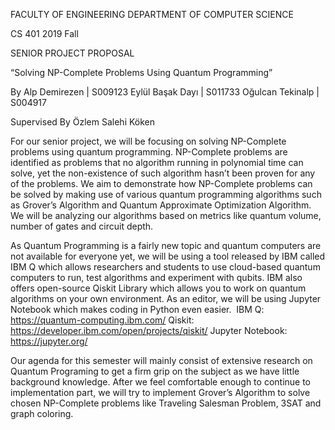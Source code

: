 FACULTY OF ENGINEERING
DEPARTMENT OF COMPUTER SCIENCE

CS 401
2019 Fall

SENIOR PROJECT PROPOSAL

“Solving NP-Complete Problems Using Quantum Programming”

By
Alp Demirezen | S009123
Eylül Başak Dayı | S011733
Oğulcan Tekinalp | S004917

Supervised By
Özlem Salehi Köken


For our senior project, we will be focusing on solving NP-Complete problems using quantum programming. NP-Complete problems are identified as problems that no algorithm running in polynomial time can solve, yet the non-existence of such algorithm hasn’t been proven for any of the problems. We aim to demonstrate how NP-Complete problems can be solved by making use of various quantum programming algorithms such as Grover’s Algorithm and Quantum Approximate Optimization Algorithm. We will be analyzing our algorithms based on metrics like quantum volume, number of gates and circuit depth.

As Quantum Programming is a fairly new topic and quantum computers are not available for everyone yet, we will be using a tool released by IBM called IBM Q which allows researchers and students to use cloud-based quantum computers to run, test algorithms and experiment with qubits. IBM also offers open-source Qiskit Library which allows you to work on quantum algorithms on your own environment. As an editor, we will be using Jupyter Notebook which makes coding in Python even easier. 
IBM Q: https://quantum-computing.ibm.com/
Qiskit: https://developer.ibm.com/open/projects/qiskit/
Jupyter Notebook: https://jupyter.org/

Our agenda for this semester will mainly consist of extensive research on Quantum Programing to get a firm grip on the subject as we have little background knowledge. After we feel comfortable enough to continue to implementation part, we will try to implement Grover’s Algorithm to solve chosen NP-Complete problems like Traveling Salesman Problem, 3SAT and graph coloring.
